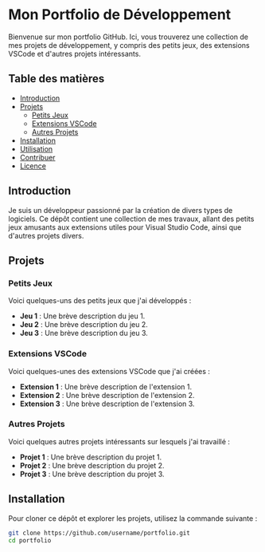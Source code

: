 # Mon Portfolio de Développement

Bienvenue sur mon portfolio GitHub. Ici, vous trouverez une collection de mes projets de développement, y compris des petits jeux, des extensions VSCode et d'autres projets intéressants.

## Table des matières
- [Introduction](#introduction)
- [Projets](#projets)
  - [Petits Jeux](#petits-jeux)
  - [Extensions VSCode](#extensions-vscode)
  - [Autres Projets](#autres-projets)
- [Installation](#installation)
- [Utilisation](#utilisation)
- [Contribuer](#contribuer)
- [Licence](#licence)

## Introduction
Je suis un développeur passionné par la création de divers types de logiciels. Ce dépôt contient une collection de mes travaux, allant des petits jeux amusants aux extensions utiles pour Visual Studio Code, ainsi que d'autres projets divers.

## Projets

### Petits Jeux
Voici quelques-uns des petits jeux que j'ai développés :
- **Jeu 1** : Une brève description du jeu 1.
- **Jeu 2** : Une brève description du jeu 2.
- **Jeu 3** : Une brève description du jeu 3.

### Extensions VSCode
Voici quelques-unes des extensions VSCode que j'ai créées :
- **Extension 1** : Une brève description de l'extension 1.
- **Extension 2** : Une brève description de l'extension 2.
- **Extension 3** : Une brève description de l'extension 3.

### Autres Projets
Voici quelques autres projets intéressants sur lesquels j'ai travaillé :
- **Projet 1** : Une brève description du projet 1.
- **Projet 2** : Une brève description du projet 2.
- **Projet 3** : Une brève description du projet 3.

## Installation
Pour cloner ce dépôt et explorer les projets, utilisez la commande suivante :
```bash
git clone https://github.com/username/portfolio.git
cd portfolio
